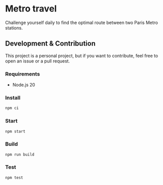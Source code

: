 # Metro travel

Challenge yourself daily to find the optimal route between two Paris Metro stations. 

## Development & Contribution

This project is a personal project, but if you want to contribute, feel free to open an issue or a pull request.

### Requirements

- Node.js 20 

### Install

```bash
npm ci 
```

### Start

```bash
npm start
```

### Build

```bash
npm run build
```

### Test

```bash
npm test
```